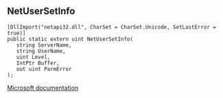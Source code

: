 ## NetUserSetInfo

```
[DllImport("netapi32.dll", CharSet = CharSet.Unicode, SetLastError = true)]
public static extern uint NetUserSetInfo(
   string ServerName,
   string UserName,
   uint Level,
   IntPtr Buffer,
   out uint ParmError
);
```

[Microsoft documentation](https://docs.microsoft.com/en-us/windows/win32/api/lmaccess/nf-lmaccess-netusersetinfo)
